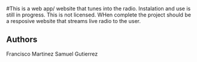 #This is a web app/ website that tunes into the radio. Instalation and use is still in progress. This is not licensed. WHen complete the project should be a resposive website that streams live radio to the user. 

Authors
-----------------------------------------
Francisco Martinez
Samuel Gutierrez
